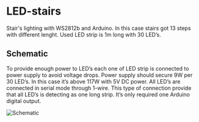 # LED-stairs
Stair's lighting with WS2812b and Arduino. In this case stairs got 13 steps with different lenght. Used LED strip is 1m long with 30 LED’s.

## Schematic

To provide enough power to LED’s each one of LED strip is connected to power supply to avoid voltage drops. Power supply should secure 9W per 30 LED’s. In this case it’s above 117W with 5V DC power. All LED’s are connected in serial mode through 1-wire. This type of connection provide that all LED’s is detecting as one long strip. It’s only required one Arduino digital output. 

![Schematic]("https://github.com/ArtystaMalarz/LED-stairs/blob/main/led%20connection.png")
